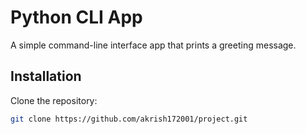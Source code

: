 # Python CLI App

A simple command-line interface app that prints a greeting message.

## Installation

Clone the repository:
```bash
git clone https://github.com/akrish172001/project.git
